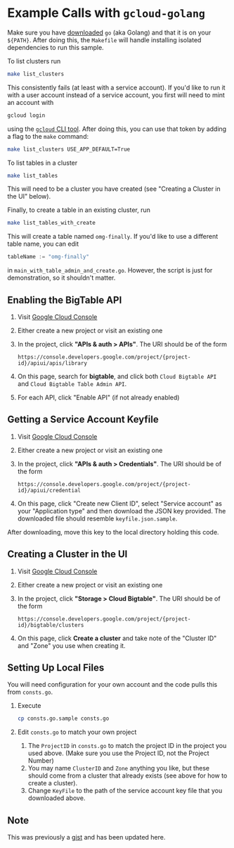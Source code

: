 # Example Calls with `gcloud-golang`

Make sure you have [downloaded][2] `go` (aka Golang) and
that it is on your `${PATH}`. After doing this, the
`Makefile` will handle installing isolated dependencies
to run this sample.

To list clusters run

```bash
make list_clusters
```

This consistently fails (at least with a service account). If
you'd like to run it with a user account instead of a service
account, you first will need to mint an account with

```bash
gcloud login
```

using the [`gcloud` CLI tool][3]. After doing this, you can
use that token by adding a flag to the `make` command:

```bash
make list_clusters USE_APP_DEFAULT=True
```

To list tables in a cluster

```bash
make list_tables
```

This will need to be a cluster you have created (see
"Creating a Cluster in the UI" below).

Finally, to create a table in an existing cluster, run

```bash
make list_tables_with_create
```

This will create a table named `omg-finally`. If you'd like
to use a different table name, you can edit

```go
tableName := "omg-finally"
```

in `main_with_table_admin_and_create.go`. However, the script
is just for demonstration, so it shouldn't matter.

## Enabling the BigTable API

1.  Visit [Google Cloud Console][1]
1.  Either create a new project or visit an existing one
1.  In the project, click **"APIs & auth > APIs"**. The URI
    should be of the form

    ```
    https://console.developers.google.com/project/{project-id}/apiui/apis/library
    ```

1.  On this page, search for **bigtable**, and click both `Cloud Bigtable API`
    and `Cloud Bigtable Table Admin API`.
1.  For each API, click "Enable API" (if not already enabled)

## Getting a Service Account Keyfile

1.  Visit [Google Cloud Console][1]
1.  Either create a new project or visit an existing one
1.  In the project, click **"APIs & auth > Credentials"**. The URI
    should be of the form

    ```
    https://console.developers.google.com/project/{project-id}/apiui/credential
    ```

1.  On this page, click "Create new Client ID", select "Service account" as
    your "Application type" and then download the JSON key provided. The
    downloaded file should resemble `keyfile.json.sample`.

After downloading, move this key to the local directory holding this code.

## Creating a Cluster in the UI

1.  Visit [Google Cloud Console][1]
1.  Either create a new project or visit an existing one
1.  In the project, click **"Storage > Cloud Bigtable"**. The URI
    should be of the form

    ```
    https://console.developers.google.com/project/{project-id}/bigtable/clusters
    ```

1.  On this page, click **Create a cluster** and take note of the "Cluster ID"
    and "Zone" you use when creating it.

## Setting Up Local Files

You will need configuration for your own account and the code
pulls this from `consts.go`.

1.  Execute

    ```bash
    cp consts.go.sample consts.go
    ```

1.  Edit `consts.go` to match your own project

    1.  The `ProjectID` in `consts.go` to match the project ID
        in the project you used above. (Make sure you use the
        Project ID, not the Project Number)
    1.  You may name `ClusterID` and `Zone` anything you like, but these
        should come from a cluster that already exists (see above for
        how to create a cluster).
    1.  Change `KeyFile` to the path of the service account key
        file that you downloaded above.

## Note

This was previously a [gist][4] and has been updated here.

[1]: https://console.developers.google.com/
[2]: http://golang.org/doc/install
[3]: https://cloud.google.com/sdk/gcloud/
[4]: https://gist.github.com/dhermes/d27070c90a9862213a3b
